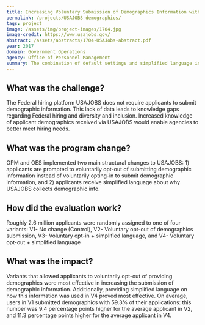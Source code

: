 ```yaml
---
title: Increasing Voluntary Submission of Demographics Information with USAJOBS Applications
permalink: /projects/USAJOBS-demographics/
tags: project 
image: /assets/img/project-images/1704.jpg 
image-credit: https://www.usajobs.gov/
abstract: /assets/abstracts/1704-USAJobs-abstract.pdf
year: 2017
domain: Government Operations
agency: Office of Personnel Management
summary: The combination of default settings and simplified language increases voluntary submission of demographics information by 19%.
---
```

## What was the challenge?

The Federal hiring platform USAJOBS does not require applicants to submit demographic information. This lack of data leads to knowledge gaps regarding Federal hiring and diversity and inclusion. Increased knowledge of applicant demographics received via USAJOBS would enable agencies to better meet hiring needs.

## What was the program change?

OPM and OES implemented two main structural changes to USAJOBS: 1) applicants are prompted to voluntarily opt-out of submitting demographic information instead of voluntarily opting-in to submit demographic information, and 2) applicants receive simplified language about why USAJOBS collects demographic info.

## How did the evaluation work?

Roughly 2.6 million applicants were randomly assigned to one of four variants: V1- No change (Control), V2- Voluntary opt-out of demographics submission, V3- Voluntary opt-in + simplified language, and V4- Voluntary opt-out + simplified language

## What was the impact?

Variants that allowed applicants to voluntarily opt-out of providing demographics were most effective in increasing the submission of demographic information. Additionally, providing simplified language on how this information was used in V4 proved most effective. On average, users in V1 submitted demographics with 59.3% of their applications: this number was 9.4 percentage points higher for the average applicant in V2, and 11.3 percentage points higher for the average applicant in V4.

